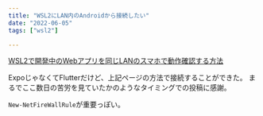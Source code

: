 ```yaml
---
title: "WSL2にLAN内のAndroidから接続したい"
date: "2022-06-05"
tags: ["wsl2"]

---
```


[WSL2で開発中のWebアプリを同じLANのスマホで動作確認する方法](https://zenn.dev/solufa/articles/accessing-wsl2-from-mobile)

ExpoじゃなくてFlutterだけど、上記ページの方法で接続することができた。
まるでここ数日の苦労を見ていたかのようなタイミングでの投稿に感謝。

`New-NetFireWallRule`が重要っぽい。
